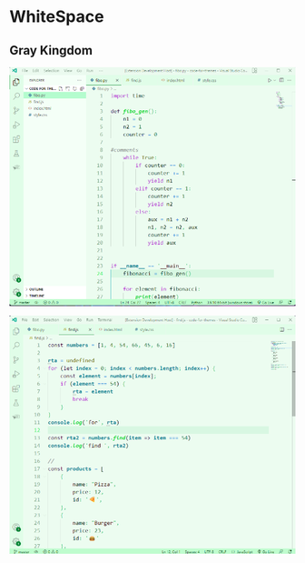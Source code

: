 # WhiteSpace

## Gray Kingdom
![This is a image](https://github.com/yesomac/whitespace-theme/blob/main/green.png?raw=true)

![This is a image](https://github.com/yesomac/whitespace-theme/blob/main/greenII.png?raw=true)
